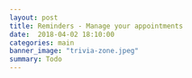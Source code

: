 ```yaml
---
layout: post
title: Reminders - Manage your appointments
date:  2018-04-02 18:10:00
categories: main
banner_image: "trivia-zone.jpeg"
summary: Todo
---
```


